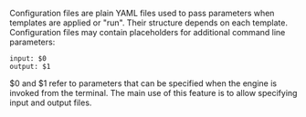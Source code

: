 Configuration files are plain YAML files used to pass parameters when templates are applied or "run". Their structure depends on each template. Configuration files may contain placeholders for additional command line parameters:

```
input: $0
output: $1
```

$0 and $1 refer to parameters that can be specified when the engine is invoked from the terminal. The main use of this feature is to allow specifying input and output files.
